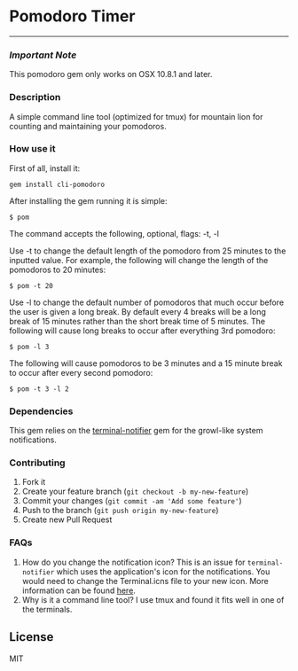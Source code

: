 # Pomodoro Timer #
***

### *Important Note* ###
This pomodoro gem only works on OSX 10.8.1 and later.

### Description ###
A simple command line tool (optimized for tmux) for mountain lion for counting and maintaining your pomodoros.

### How use it ###
First of all, install it:

    gem install cli-pomodoro

After installing the gem running it is simple:

    $ pom

The command accepts the following, optional, flags: -t, -l

Use -t to change the default length of the pomodoro from 25 minutes to the inputted value. For example, the following will change the length of the pomodoros to 20 minutes:

    $ pom -t 20

Use -l to change the default number of pomodoros that much occur before the user is given a long break. By default every 4 breaks will be a long break of 15 minutes rather than the short break time of 5 minutes. The following will cause long breaks to occur after everything 3rd pomodoro:

    $ pom -l 3

The following will cause pomodoros to be 3 minutes and a 15 minute break to occur after every second pomodoro:

    $ pom -t 3 -l 2

### Dependencies ###
This gem relies on the [terminal-notifier](https://github.com/alloy/terminal-notifier) gem for the growl-like system notifications.


### Contributing ###

1. Fork it
2. Create your feature branch (`git checkout -b my-new-feature`)
3. Commit your changes (`git commit -am 'Add some feature'`)
4. Push to the branch (`git push origin my-new-feature`)
5. Create new Pull Request

### FAQs ###
1. How do you change the notification icon? This is an issue for `terminal-notifier` which uses the application's icon for the notifications. You would need to change the Terminal.icns file to your new icon. More information can be found [here](https://github.com/alloy/terminal-notifier/issues/1).
2. Why is it a command line tool? I use tmux and found it fits well in one of the terminals.


License
-

MIT
